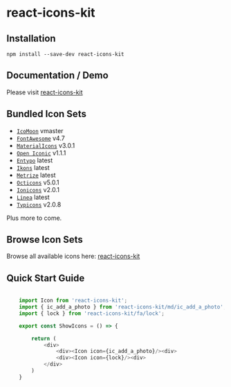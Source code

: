 
# react-icons-kit


## Installation

```
npm install --save-dev react-icons-kit
```

## Documentation / Demo

Please visit [react-icons-kit](http://wmira.github.io/react-icons-kit/)

## Bundled Icon Sets

* [`IcoMoon`](https://github.com/Keyamoon/IcoMoon-Free) vmaster
* [`FontAwesome`](http://fortawesome.github.io/Font-Awesome/icons/) v4.7
* [`MaterialIcons`](https://www.google.com/design/icons/) v3.0.1
* [`Open Iconic`](https://github.com/iconic/open-iconic) v1.1.1
* [`Entypo`](http://entypo.com) latest
* [`Ikons`](http://ikons.piotrkwiatkowski.co.uk/) latest
* [`Metrize`](http://www.alessioatzeni.com/metrize-icons/) latest
* [`Octicons`](https://octicons.github.com/) v5.0.1
* [`Ionicons`](http://ionicons.com/) v2.0.1
* [`Linea`](http://linea.io/) latest
* [`Typicons`](http://typicons.com/) v2.0.8


Plus more to come.

## Browse Icon Sets

Browse all available icons here: [react-icons-kit](http://wmira.github.io/react-icons-kit/)

## Quick Start Guide

```javascript
    
    import Icon from 'react-icons-kit';
    import { ic_add_a_photo } from 'react-icons-kit/md/ic_add_a_photo';
    import { lock } from 'react-icons-kit/fa/lock';

    export const ShowIcons = () => {

        return (
            <div>
                <div><Icon icon={ic_add_a_photo}/><div>
                <div><Icon icon={lock}/><div>
            </div>
        )
    }
```
